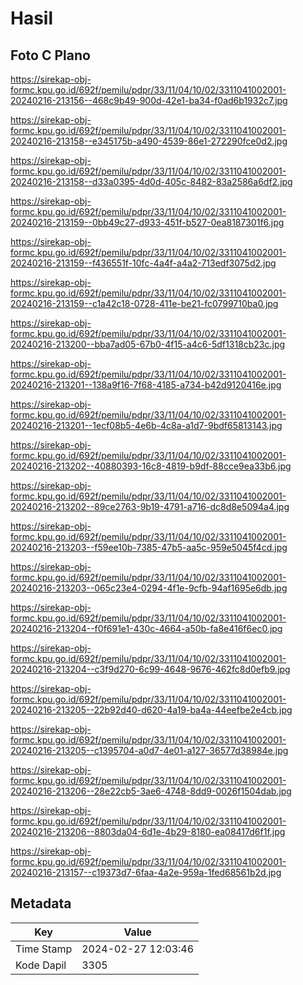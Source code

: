 # Hasil

## Foto C Plano

https://sirekap-obj-formc.kpu.go.id/692f/pemilu/pdpr/33/11/04/10/02/3311041002001-20240216-213156--468c9b49-900d-42e1-ba34-f0ad6b1932c7.jpg

https://sirekap-obj-formc.kpu.go.id/692f/pemilu/pdpr/33/11/04/10/02/3311041002001-20240216-213158--e345175b-a490-4539-86e1-272290fce0d2.jpg

https://sirekap-obj-formc.kpu.go.id/692f/pemilu/pdpr/33/11/04/10/02/3311041002001-20240216-213158--d33a0395-4d0d-405c-8482-83a2586a6df2.jpg

https://sirekap-obj-formc.kpu.go.id/692f/pemilu/pdpr/33/11/04/10/02/3311041002001-20240216-213159--0bb49c27-d933-451f-b527-0ea8187301f6.jpg

https://sirekap-obj-formc.kpu.go.id/692f/pemilu/pdpr/33/11/04/10/02/3311041002001-20240216-213159--f436551f-10fc-4a4f-a4a2-713edf3075d2.jpg

https://sirekap-obj-formc.kpu.go.id/692f/pemilu/pdpr/33/11/04/10/02/3311041002001-20240216-213159--c1a42c18-0728-411e-be21-fc0799710ba0.jpg

https://sirekap-obj-formc.kpu.go.id/692f/pemilu/pdpr/33/11/04/10/02/3311041002001-20240216-213200--bba7ad05-67b0-4f15-a4c6-5df1318cb23c.jpg

https://sirekap-obj-formc.kpu.go.id/692f/pemilu/pdpr/33/11/04/10/02/3311041002001-20240216-213201--138a9f16-7f68-4185-a734-b42d9120416e.jpg

https://sirekap-obj-formc.kpu.go.id/692f/pemilu/pdpr/33/11/04/10/02/3311041002001-20240216-213201--1ecf08b5-4e6b-4c8a-a1d7-9bdf65813143.jpg

https://sirekap-obj-formc.kpu.go.id/692f/pemilu/pdpr/33/11/04/10/02/3311041002001-20240216-213202--40880393-16c8-4819-b9df-88cce9ea33b6.jpg

https://sirekap-obj-formc.kpu.go.id/692f/pemilu/pdpr/33/11/04/10/02/3311041002001-20240216-213202--89ce2763-9b19-4791-a716-dc8d8e5094a4.jpg

https://sirekap-obj-formc.kpu.go.id/692f/pemilu/pdpr/33/11/04/10/02/3311041002001-20240216-213203--f59ee10b-7385-47b5-aa5c-959e5045f4cd.jpg

https://sirekap-obj-formc.kpu.go.id/692f/pemilu/pdpr/33/11/04/10/02/3311041002001-20240216-213203--065c23e4-0294-4f1e-9cfb-94af1695e6db.jpg

https://sirekap-obj-formc.kpu.go.id/692f/pemilu/pdpr/33/11/04/10/02/3311041002001-20240216-213204--f0f691e1-430c-4664-a50b-fa8e416f6ec0.jpg

https://sirekap-obj-formc.kpu.go.id/692f/pemilu/pdpr/33/11/04/10/02/3311041002001-20240216-213204--c3f9d270-6c99-4648-9676-462fc8d0efb9.jpg

https://sirekap-obj-formc.kpu.go.id/692f/pemilu/pdpr/33/11/04/10/02/3311041002001-20240216-213205--22b92d40-d620-4a19-ba4a-44eefbe2e4cb.jpg

https://sirekap-obj-formc.kpu.go.id/692f/pemilu/pdpr/33/11/04/10/02/3311041002001-20240216-213205--c1395704-a0d7-4e01-a127-36577d38984e.jpg

https://sirekap-obj-formc.kpu.go.id/692f/pemilu/pdpr/33/11/04/10/02/3311041002001-20240216-213206--28e22cb5-3ae6-4748-8dd9-0026f1504dab.jpg

https://sirekap-obj-formc.kpu.go.id/692f/pemilu/pdpr/33/11/04/10/02/3311041002001-20240216-213206--8803da04-6d1e-4b29-8180-ea08417d6f1f.jpg

https://sirekap-obj-formc.kpu.go.id/692f/pemilu/pdpr/33/11/04/10/02/3311041002001-20240216-213157--c19373d7-6faa-4a2e-959a-1fed68561b2d.jpg


## Metadata

| Key        | Value               |
| ---------- | ------------------- |
| Time Stamp | 2024-02-27 12:03:46 |
| Kode Dapil | 3305                |



